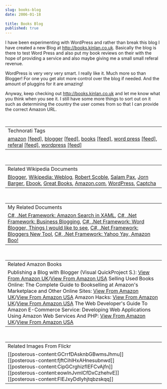 ```yaml
---
slug: books-blog
date: 2006-01-18
 
title: Books Blog
published: true
---
```

I have been experimenting with WordPress and rather than break this blog I have created a new Blog at <a href="http://books.kinlan.co.uk">http://books.kinlan.co.uk</a>.  Basically the blog is there to test Word Press and also put my book reviews on their with the hope of providing a service and also maybe giving me a small small referal revenue.<p />WordPress is very very very smart.  I really like it.  Much more so than Blogger!  For one you get alot more control over the blog if needed.  And the amount of pluggins for it are amazing!<p />Anyway, keep checking out <a href="http://books.kinlan.co.uk">http://books.kinlan.co.uk</a> and let me know what you think when you see it.  I still have some more things to sort out on it such as determining the country the user comes from so that I can provide the correct Amazon URL.<p /><br /><table class="TechnoratiHead TagHeader">
<tr><td>Technorati Tags</td></tr>
<tr class="Technorati"><td>
<a href="https://paul.kinlan.me/tags/amazon" class="Tag" rel="tag">amazon</a> <a href="http://feeds.technorati.com/feed/posts/tag/amazon" class="Tag">[feed]</a>, <a href="https://paul.kinlan.me/tags/blogger" class="Tag" rel="tag">blogger</a> <a href="http://feeds.technorati.com/feed/posts/tag/blogger" class="Tag">[feed]</a>, <a href="https://paul.kinlan.me/tags/books" class="Tag" rel="tag">books</a> <a href="http://feeds.technorati.com/feed/posts/tag/books" class="Tag">[feed]</a>, <a href="https://paul.kinlan.me/tags/word%20press" class="Tag" rel="tag">word press</a> <a href="http://feeds.technorati.com/feed/posts/tag/word%20press" class="Tag">[feed]</a>, <a href="https://paul.kinlan.me/tags/referal" class="Tag" rel="tag">referal</a> <a href="http://feeds.technorati.com/feed/posts/tag/referal" class="Tag">[feed]</a>, <a href="https://paul.kinlan.me/tags/wordpress" class="Tag" rel="tag">wordpress</a> <a href="http://feeds.technorati.com/feed/posts/tag/wordpress" class="Tag">[feed]</a>
</td></tr>
</table><br /><table class="TechnoratiHead TagHeader">
<tr><td>Related Wikipedia Documents</td></tr>
<tr class="Technorati"><td>
<a href="http://en.wikipedia.org/wiki/Blogger" class="Tag" rel="tag">Blogger</a>, <a href="http://en.wikipedia.org/wiki/Blog" class="Tag" rel="tag">Wikipedia: Weblog</a>, <a href="http://en.wikipedia.org/wiki/Robert_Scoble" class="Tag" rel="tag">Robert Scoble</a>, <a href="http://en.wikipedia.org/wiki/Baghdad_Blogger" class="Tag" rel="tag">Salam Pax</a>, <a href="http://en.wikipedia.org/wiki/Jorn_Barger" class="Tag" rel="tag">Jorn Barger</a>, <a href="http://en.wikipedia.org/wiki/E-book" class="Tag" rel="tag">Ebook</a>, <a href="http://en.wikipedia.org/wiki/Great_Books" class="Tag" rel="tag">Great Books</a>, <a href="http://en.wikipedia.org/wiki/Amazon.co.uk" class="Tag" rel="tag">Amazon.com</a>, <a href="http://en.wikipedia.org/wiki/WordPress" class="Tag" rel="tag">WordPress</a>, <a href="http://en.wikipedia.org/wiki/CAPTCHA" class="Tag" rel="tag">Captcha</a>
</td></tr>
</table><br /><table class="TechnoratiHead TagHeader">
<tr><td>My Related Documents</td></tr>
<tr class="Technorati"><td>
<a href="http://www.kinlan.co.uk/2005/11/amazon-search-in-xaml.html" class="Tag" rel="tag">C#, .Net Framework: Amazon Search in XAML</a>, <a href="http://www.kinlan.co.uk/2006/01/business-blogging.html" class="Tag" rel="tag">C#, .Net Framework: Business Blogging</a>, <a href="http://www.kinlan.co.uk/2005/08/word-blogger-things-i-would-like-to.html" class="Tag" rel="tag">C#, .Net Framework: Word Blogger, Things I would like to see</a>, <a href="http://www.kinlan.co.uk/2005/08/bloggers-new-tool.html" class="Tag" rel="tag">C#, .Net Framework: Bloggers New Tool</a>, <a href="http://www.kinlan.co.uk/2005/11/yahoo-yay-amazon-boo.html" class="Tag" rel="tag">C#, .Net Framework: Yahoo Yay, Amazon Boo!</a>
</td></tr>
</table><br /><table class="TechnoratiHead TagHeader">
<tr><td>Related Amazon Books</td></tr>
<tr class="Technorati"><td>Publishing a Blog with Blogger (Visual QuickProject S.): <a href="http://www.amazon.co.uk/exec/obidos/redirect?tag=cnetfra-21&amp;link_code=xm2&amp;camp=2025&amp;creative=165953&amp;path=http://www.amazon.co.uk/gp/redirect.html%253fASIN=0321321235%2526tag=cnetfra-21%2526lcode=xm2%2526cID=2025%2526ccmID=165953%2526location=/o/ASIN/0321321235%25253FSubscriptionId=0CM2PVF6VAHJQKW5G782" class="Tag" rel="tag">View From Amazon UK</a>/<a href="http://www.amazon.com/exec/obidos/redirect?tag=cnetfra-20&amp;link_code=xm2&amp;camp=2025&amp;creative=165953&amp;path=http://www.amazon.com/gp/redirect.html%253fASIN=0321321235%2526tag=cnetfra-20%2526lcode=xm2%2526cID=2025%2526ccmID=165953%2526location=/o/ASIN/0321321235%25253FSubscriptionId=0CM2PVF6VAHJQKW5G782" class="Tag" rel="tag">View From Amazon USA</a> Selling Used Books Online: The Complete Guide to Bookselling at Amazon's Marketplace and Other Online Sites: <a href="http://www.amazon.co.uk/exec/obidos/redirect?tag=cnetfra-21&amp;link_code=xm2&amp;camp=2025&amp;creative=165953&amp;path=http://www.amazon.co.uk/gp/redirect.html%253fASIN=0971577838%2526tag=cnetfra-21%2526lcode=xm2%2526cID=2025%2526ccmID=165953%2526location=/o/ASIN/0971577838%25253FSubscriptionId=0CM2PVF6VAHJQKW5G782" class="Tag" rel="tag">View From Amazon UK</a>/<a href="http://www.amazon.com/exec/obidos/redirect?tag=cnetfra-20&amp;link_code=xm2&amp;camp=2025&amp;creative=165953&amp;path=http://www.amazon.com/gp/redirect.html%253fASIN=0971577838%2526tag=cnetfra-20%2526lcode=xm2%2526cID=2025%2526ccmID=165953%2526location=/o/ASIN/0971577838%25253FSubscriptionId=0CM2PVF6VAHJQKW5G782" class="Tag" rel="tag">View From Amazon USA</a> Amazon Hacks: <a href="http://www.amazon.co.uk/exec/obidos/redirect?tag=cnetfra-21&amp;link_code=xm2&amp;camp=2025&amp;creative=165953&amp;path=http://www.amazon.co.uk/gp/redirect.html%253fASIN=0596005423%2526tag=cnetfra-21%2526lcode=xm2%2526cID=2025%2526ccmID=165953%2526location=/o/ASIN/0596005423%25253FSubscriptionId=0CM2PVF6VAHJQKW5G782" class="Tag" rel="tag">View From Amazon UK</a>/<a href="http://www.amazon.com/exec/obidos/redirect?tag=cnetfra-20&amp;link_code=xm2&amp;camp=2025&amp;creative=165953&amp;path=http://www.amazon.com/gp/redirect.html%253fASIN=0596005423%2526tag=cnetfra-20%2526lcode=xm2%2526cID=2025%2526ccmID=165953%2526location=/o/ASIN/0596005423%25253FSubscriptionId=0CM2PVF6VAHJQKW5G782" class="Tag" rel="tag">View From Amazon USA</a> The Web Developer's Guide To Amazon E-Commerce Service: Developing Web Applications Using Amazon Web Services And PHP: <a href="http://www.amazon.co.uk/exec/obidos/redirect?tag=cnetfra-21&amp;link_code=xm2&amp;camp=2025&amp;creative=165953&amp;path=http://www.amazon.co.uk/gp/redirect.html%253fASIN=141162551X%2526tag=cnetfra-21%2526lcode=xm2%2526cID=2025%2526ccmID=165953%2526location=/o/ASIN/141162551X%25253FSubscriptionId=0CM2PVF6VAHJQKW5G782" class="Tag" rel="tag">View From Amazon UK</a>/<a href="http://www.amazon.com/exec/obidos/redirect?tag=cnetfra-20&amp;link_code=xm2&amp;camp=2025&amp;creative=165953&amp;path=http://www.amazon.com/gp/redirect.html%253fASIN=141162551X%2526tag=cnetfra-20%2526lcode=xm2%2526cID=2025%2526ccmID=165953%2526location=/o/ASIN/141162551X%25253FSubscriptionId=0CM2PVF6VAHJQKW5G782" class="Tag" rel="tag">View From Amazon USA</a>
</td></tr>
</table><br /><table class="TechnoratiHead TagHeader">
<tr><td>Related Images From Flickr</td></tr>
<tr class="Technorati"><td>
<span style="float: left;">[[posterous-content:GCrrfDAsknbGBwmsJhmu]]</span><span style="float: left;">[[posterous-content:fjftCihlHxAHnesubnwd]]</span><span style="float: left;">[[posterous-content:CipGCrghizfIEFCvAjfn]]</span><span style="float: left;">[[posterous-content:eowlnJvmlCfDxCzhehvE]]</span><span style="float: left;">[[posterous-content:FIEJxyDdIyhjtqbzskqq]]</span>
</td></tr>
</table><div class="blogger-post-footer"><img class="posterous_download_image" src="https://blogger.googleusercontent.com/tracker/8109338-113759504974073922?l=www.kinlan.co.uk%2Findex.html" height="1" alt="" width="1" /></div>

